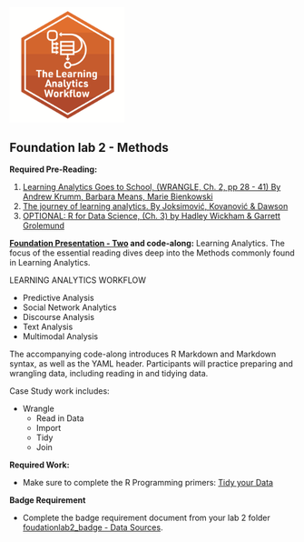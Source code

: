 <img src="img/wrkflo_badge.png" width="40%"/>


## **Foundation lab 2** - Methods


**Required Pre-Reading:**

1. [Learning Analytics Goes to School, (WRANGLE, Ch. 2, pp 28 - 41) By Andrew Krumm, Barbara Means, Marie Bienkowski](https://laser-institute.github.io/LASER_Foundations_2023//lab2/Readings/Learning%20Analytics%20Goes%20to%20School.pdf)
2. [The journey of learning analytics. By Joksimović, Kovanović & Dawson](https://laser-institute.github.io/LASER_Foundations_2023/lab2/Readings/The_Journey_of_Learning_Analytics.pdf)
3.  [OPTIONAL: R for Data Science, (Ch. 3) by Hadley Wickham & Garrett Grolemund](https://r4ds.had.co.nz/transform.html)


**[Foundation Presentation - Two](https://laser-institute.github.io/LASER_Foundations_2023/lab2/found-lab-2-slides.html#1) and code-along:**
Learning Analytics. The focus of the essential reading dives deep into the Methods commonly found in Learning Analytics.

LEARNING ANALYTICS WORKFLOW

- Predictive Analysis
- Social Network Analytics
- Discourse Analysis
- Text Analysis
- Multimodal Analysis


The accompanying code-along introduces R Markdown and Markdown syntax, as well as the YAML header. Participants will practice preparing and wrangling data, including reading in and tidying data. 

Case Study work includes:
- Wrangle
  + Read in Data
  + Import
  + Tidy
  + Join


**Required Work:**

-  Make sure to complete the R Programming primers:  [Tidy your Data](https://rstudio.cloud/learn/primers/4)

**Badge Requirement**

-  Complete the badge requirement document from your lab 2 folder [foudationlab2_badge - Data Sources](https://laser-institute.github.io/LASER_Foundations_2023/lab2/found-lab-2-badge.html).
